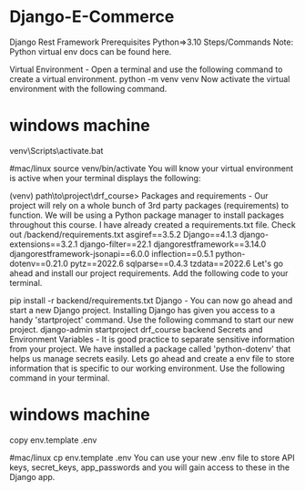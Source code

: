 # Django-E-Commerce
Django Rest Framework
Prerequisites
Python=>3.10
Steps/Commands
Note: Python virtual env docs can be found here.

Virtual Environment - Open a terminal and use the following command to create a virtual environment.
python -m venv venv
Now activate the virtual environment with the following command.

# windows machine
venv\Scripts\activate.bat

#mac/linux
source venv/bin/activate
You will know your virtual environment is active when your terminal displays the following:

(venv) path\to\project\drf_course>
Packages and requirements - Our project will rely on a whole bunch of 3rd party packages (requirements) to function. We will be using a Python package manager to install packages throughout this course. I have already created a requirements.txt file. Check out /backend/requirements.txt
asgiref==3.5.2
Django==4.1.3
django-extensions==3.2.1
django-filter==22.1
djangorestframework==3.14.0
djangorestframework-jsonapi==6.0.0
inflection==0.5.1
python-dotenv==0.21.0
pytz==2022.6
sqlparse==0.4.3
tzdata==2022.6
Let's go ahead and install our project requirements. Add the following code to your terminal.

pip install -r backend/requirements.txt
Django - You can now go ahead and start a new Django project. Installing Django has given you access to a handy 'startproject' command. Use the following command to start our new project.
django-admin startproject drf_course backend
Secrets and Environment Variables - It is good practice to separate sensitive information from your project. We have installed a package called 'python-dotenv' that helps us manage secrets easily. Lets go ahead and create a env file to store information that is specific to our working environment. Use the following command in your terminal.
# windows machine
copy env.template .env

#mac/linux
cp env.template .env
You can use your new .env file to store API keys, secret_keys, app_passwords and you will gain access to these in the Django app.

